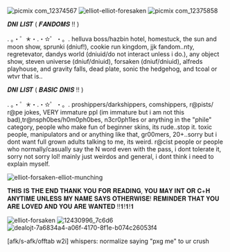 ![picmix com_12374567](https://github.com/user-attachments/assets/0951655a-a289-4bc7-a5b6-91c38f9b0523)
![elliot-elliot-foresaken](https://github.com/user-attachments/assets/17e58059-064e-4341-9b58-218836834b34)
                                           ![picmix com_12375858](https://github.com/user-attachments/assets/d034e168-0f63-4599-879b-f2c82aff5ae6)


𝑫𝑵𝑰 𝑳𝑰𝑺𝑻 ( 𝑭𝑨𝑵𝑫𝑶𝑴𝑺 !! )

. 。・゜✭・.・✫゜・。. helluva boss/hazbin hotel, homestuck, the sun and moon show, sprunki (dniuf!), cookie run kingdom, jjk fandom..nty, regretevator, dandys world (dniuid/do not interact unless i do.), any object show, steven universe (dniuf/dniuid), forsaken (dniuf/dniuid), alfreds playhouse, and gravity falls, dead plate, sonic the hedgehog, and tcoal or wtvr that is..

𝑫𝑵𝑰 𝑳𝑰𝑺𝑻 ( 𝑩𝑨𝑺𝑰𝑪 𝑫𝑵𝑰𝑺 !! )

. 。・゜✭・.・✫゜・。. proshippers/darkshippers, comshippers, r@pists/ r@pe jokes, VERY immature ppl (im immature but i am not this bad),tr@nsph0bes/h0m0ph0bes, n3cr0ph1les or anything in the "phile" category, people who make fun of beginner skins, its rude..stop it. toxic people, manipulators and or anything like that, gr00mers, 20+..sorry but i dont want full grown adults talking to me, its weird. r@cist people or people who normally/casually say the N word even with the pass, i dont tolerate it, sorry not sorry lol! mainly just weirdos and general, i dont think i need to explain myself.


![elliot-forsaken-elliot-munching](https://github.com/user-attachments/assets/7f9fa3a8-cc44-48cc-b045-0fa906be8447)


𝐓𝐇𝐈𝐒 𝐈𝐒 𝐓𝐇𝐄 𝐄𝐍𝐃 𝐓𝐇𝐀𝐍𝐊 𝐘𝐎𝐔 𝐅𝐎𝐑 𝐑𝐄𝐀𝐃𝐈𝐍𝐆, 𝐘𝐎𝐔 𝐌𝐀𝐘 𝐈𝐍𝐓 𝐎𝐑 𝐂+𝐇 𝐀𝐍𝐘𝐓𝐈𝐌𝐄 𝐔𝐍𝐋𝐄𝐒𝐒 𝐌𝐘 𝐍𝐀𝐌𝐄 𝐒𝐀𝐘𝐒 𝐎𝐓𝐇𝐄𝐑𝐖𝐈𝐒𝐄! 𝐑𝐄𝐌𝐈𝐍𝐃𝐄𝐑 𝐓𝐇𝐀𝐓 𝐘𝐎𝐔 𝐀𝐑𝐄 𝐋𝐎𝐕𝐄𝐃 𝐀𝐍𝐃 𝐘𝐎𝐔 𝐀𝐑𝐄 𝐖𝐀𝐍𝐓𝐄𝐃 !!𝟏!𝟏!𝟏

![elliot-forsaken](https://github.com/user-attachments/assets/81d26834-d780-410d-8004-49f03379d8e3)
![12430996_7c6d6](https://github.com/user-attachments/assets/dd92ac7c-3d1e-4055-8d48-76d8a13abcad)
![dealojt-7a6834a4-a06f-4170-8f1e-b074c26053f4](https://github.com/user-attachments/assets/deb86f3f-9b62-4adb-ba10-00f60464d14b)



[afk/s-afk/offtab w2i] whispers: normalize saying "pxg me" to ur crush
